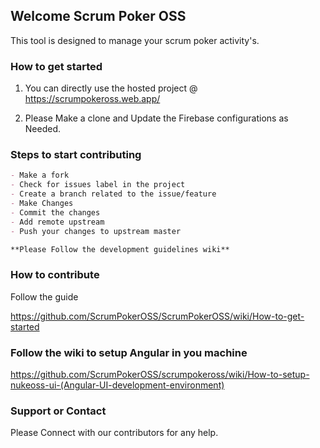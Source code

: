 ## Welcome Scrum Poker OSS

This tool is designed to manage your scrum poker activity's.

### How to get started

1. You can directly use the hosted project @ https://scrumpokeross.web.app/

2. Please Make a clone and Update the Firebase configurations as Needed.

### Steps to start contributing

```markdown
- Make a fork
- Check for issues label in the project
- Create a branch related to the issue/feature
- Make Changes
- Commit the changes
- Add remote upstream
- Push your changes to upstream master

**Please Follow the development guidelines wiki**

```
### How to contribute
Follow the guide

https://github.com/ScrumPokerOSS/ScrumPokerOSS/wiki/How-to-get-started

### Follow the wiki to setup Angular in you machine

https://github.com/ScrumPokerOSS/scrumpokeross/wiki/How-to-setup-nukeoss-ui-(Angular-UI-development-environment)

### Support or Contact

Please Connect with our contributors for any help.
